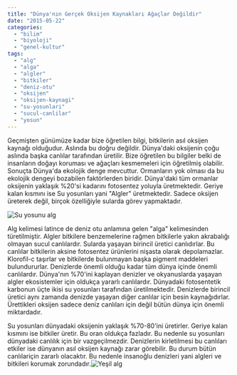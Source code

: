 ```yaml
---
title: "Dünya'nın Gerçek Oksijen Kaynakları Ağaçlar Değildir"
date: "2015-05-22"
categories: 
  - "bilim"
  - "biyoloji"
  - "genel-kultur"
tags: 
  - "alg"
  - "alga"
  - "algler"
  - "bitkiler"
  - "deniz-otu"
  - "oksijen"
  - "oksijen-kaynagi"
  - "su-yosunlari"
  - "sucul-canlilar"
  - "yosun"
---
```


Geçmişten günümüze kadar bize öğretilen bilgi, bitkilerin asıl oksijen kaynağı olduğudur. Aslında bu doğru değildir. Dünya'daki oksijenin çoğu aslında başka canlılar tarafından üretilir. Bize öğretilen bu bilgiler belki de insanların doğayı koruması ve ağaçları kesmemeleri için öğretilmiş olabilir. Sonuçta Dünya'da ekolojik denge mevcuttur. Ormanların yok olması da bu ekolojik dengeyi bozabilen faktörlerden biridir. Dünya'daki tüm ormanlar oksijenin yaklaşık %20'si kadarını fotosentez yoluyla üretmektedir. Geriye kalan kısmını ise Su yosunları yani "Algler" üretmektedir. Sadece oksijen üreterek değil, birçok özelliğiyle sularda görev yapmaktadır.

![Su yosunu alg](../images/su-yosunu-27012015.jpg)

Alg kelimesi latince de deniz otu anlamına gelen "alga" kelimesinden türetilmiştir. Algler bitkilere benzemelerine rağmen bitkilerle yakın akrabalığı olmayan sucul canlılardır. Sularda yaşayan birincil üretici canlıdırlar. Bu canlılar bitkilerin aksine fotosentez ürünlerini nişasta olarak depolamazlar. Klorofil-c taşırlar ve bitkilerde bulunmayan başka pigment maddeleri bulundururlar. Denizlerde önemli olduğu kadar tüm dünya içinde önemli canlılardır. Dünya'nın %70'ini kaplayan denizler ve okyanuslarda yaşayan algler ekosistemler için oldukça yararlı canlılardır. Dünyadaki fotosentetik karbonun üçte ikisi su yosunları tarafından üretilmektedir. Denizlerde birincil üretici aynı zamanda denizde yaşayan diğer canlılar için besin kaynağıdırlar. Ürettikleri oksijen sadece deniz canlıları için değil bütün dünya için önemli miktardadır.

Su yosunları dünyadaki oksijenin yaklaşık %70-80'ini üretirler. Geriye kalan kısmını ise bitkiler üretir. Bu oran oldukça fazladır. Bu nedenle su yosunları dünyadaki canlılık için bir vazgeçilmezdir. Denizlerin kirletilmesi bu canlıları etkiler ise dünyanın asıl oksijen kaynağı zarar görebilir. Bu durum bütün canlılariçin zararlı olacaktır. Bu nedenle insanoğlu denizleri yani algleri ve bitkileri korumak zorundadır.![Yeşil alg](../images/green-macro-algae.jpg)
